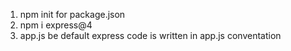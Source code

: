 1. npm init for package.json
2. npm i express@4
3. app.js be default express code is written in app.js conventation
